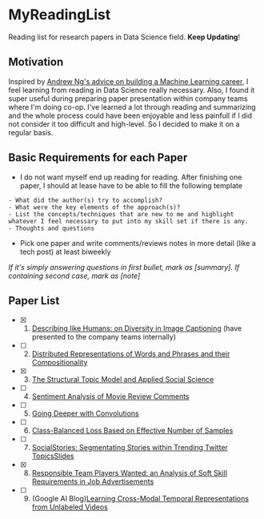 # MyReadingList
Reading list for research papers in Data Science field. **Keep Updating**!

## Motivation

Inspired by [Andrew Ng's advice on building a Machine Learning career](https://blog.usejournal.com/advice-on-building-a-machine-learning-career-and-reading-research-papers-by-prof-andrew-ng-f90ac99a0182), I feel learning from reading in Data Science really necessary. Also, I found it super useful during preparing paper presentation within company teams where I'm doing co-op. I've learned a lot through reading and summarizing and the whole process could have been enjoyable and less painfull if I did not consider it too difficult and high-level. So I decided to make it on a regular basis. 


## Basic Requirements for each Paper

 * I do not want myself end up reading for reading. After finishing one paper, I should at lease have to be able to fill the following template 

```
- What did the author(s) try to accomplish?
- What were the key elements of the approach(s)?
- List the concepts/techniques that are new to me and highlight whatever I feel necessary to put into my skill set if there is any.
- Thoughts and questions
```

 * Pick one paper and write comments/reviews notes in more detail (like a tech post) at least biweekly

*If it's simply answering questions in first bullet, mark as [summary]. If containing second case, mark as [note]* 

## Paper List

- [x] 1. [Describing like Humans: on Diversity in Image Captioning](http://visal.cs.cityu.edu.hk/static/pubs/conf/cvpr19-diversecap.pdf) (have presented to the company teams internally)
- [ ] 2. [Distributed Representations of Words and Phrases and their Compositionality](https://papers.nips.cc/paper/5021-distributed-representations-of-words-and-phrases-and-their-compositionality.pdf) 
- [x] 3. [The Structural Topic Model and Applied Social Science](https://scholar.princeton.edu/files/bstewart/files/stmnips2013.pdf)
- [ ] 4. [Sentiment Analysis of Movie Review Comments](https://pdfs.semanticscholar.org/cbad/1c16d8270f1f1ecd542518ee933922bd647c.pdf)
- [ ] 5. [Going Deeper with Convolutions](http://www.cs.unc.edu/~wliu/papers/GoogLeNet.pdf)
- [ ] 6. [Class-Balanced Loss Based on Effective Number of Samples](http://openaccess.thecvf.com/content_CVPR_2019/papers/Cui_Class-Balanced_Loss_Based_on_Effective_Number_of_Samples_CVPR_2019_paper.pdf)
- [ ] 7. [SocialStories: Segmentating Stories within Trending Twitter Topics](https://prakharguptaz.github.io/assets/SocialStories_2016_paper.pdf)[Slides](https://slideplayer.com/slide/12715829/)
- [x] 8. [Responsible Team Players Wanted: an Analysis of Soft Skill Requirements in Job Advertisements](https://arxiv.org/pdf/1810.07781.pdf)
- [ ] 9. (Google AI Blog)[Learning Cross-Modal Temporal Representations from Unlabeled Videos](https://ai.googleblog.com/2019/09/learning-cross-modal-temporal.html?utm_source=feedburner&utm_medium=feed&utm_campaign=Feed%3A+blogspot%2FgJZg+(Google+AI+Blog))



